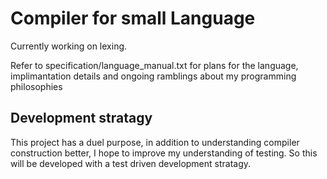 # Compiler for small Language
Currently working on lexing.

Refer to specification/language_manual.txt for plans for the language, implimantation details and ongoing ramblings about my programming philosophies

## Development stratagy
This project has a duel purpose, in addition to understanding compiler construction better, I hope to improve my understanding of testing. So this will be developed with a test driven development stratagy.